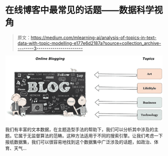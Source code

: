 # 在线博客中最常见的话题——数据科学视角

> 原文：<https://medium.com/mlearning-ai/analysis-of-topics-in-text-data-with-topic-modelling-e177e6d2187a?source=collection_archive---------3----------------------->

![](img/a45ddb983d41e0ffb77e16dcefe43dc5.png)

我们有丰富的文本数据，在主题造型手法的帮助下，我们可以分析其中涉及的主题。它属于无监督算法的范畴。这种方法适用于不同的搜索引擎。让我们考虑一下报纸数据集，我们可以很容易地找到这个数据集中广泛涉及的话题，如政治、体育、天气…